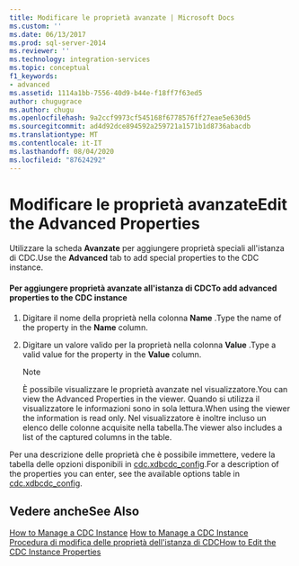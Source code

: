 ```yaml
---
title: Modificare le proprietà avanzate | Microsoft Docs
ms.custom: ''
ms.date: 06/13/2017
ms.prod: sql-server-2014
ms.reviewer: ''
ms.technology: integration-services
ms.topic: conceptual
f1_keywords:
- advanced
ms.assetid: 1114a1bb-7556-40d9-b44e-f18ff7f63ed5
author: chugugrace
ms.author: chugu
ms.openlocfilehash: 9a2ccf9973cf545168f6778576ff27eae5e630d5
ms.sourcegitcommit: ad4d92dce894592a259721a1571b1d8736abacdb
ms.translationtype: MT
ms.contentlocale: it-IT
ms.lasthandoff: 08/04/2020
ms.locfileid: "87624292"
---
```

# <a name="edit-the-advanced-properties"></a><span data-ttu-id="0d40d-102">Modificare le proprietà avanzate</span><span class="sxs-lookup"><span data-stu-id="0d40d-102">Edit the Advanced Properties</span></span>
  <span data-ttu-id="0d40d-103">Utilizzare la scheda **Avanzate** per aggiungere proprietà speciali all'istanza di CDC.</span><span class="sxs-lookup"><span data-stu-id="0d40d-103">Use the **Advanced** tab to add special properties to the CDC instance.</span></span>  
  
#### <a name="to-add-advanced-properties-to-the-cdc-instance"></a><span data-ttu-id="0d40d-104">Per aggiungere proprietà avanzate all'istanza di CDC</span><span class="sxs-lookup"><span data-stu-id="0d40d-104">To add advanced properties to the CDC instance</span></span>  
  
1.  <span data-ttu-id="0d40d-105">Digitare il nome della proprietà nella colonna **Name** .</span><span class="sxs-lookup"><span data-stu-id="0d40d-105">Type the name of the property in the **Name** column.</span></span>  
  
2.  <span data-ttu-id="0d40d-106">Digitare un valore valido per la proprietà nella colonna **Value** .</span><span class="sxs-lookup"><span data-stu-id="0d40d-106">Type a valid value for the property in the **Value** column.</span></span>  
  
    > [!NOTE]  
    >  <span data-ttu-id="0d40d-107">È possibile visualizzare le proprietà avanzate nel visualizzatore.</span><span class="sxs-lookup"><span data-stu-id="0d40d-107">You can view the Advanced Properties in the viewer.</span></span> <span data-ttu-id="0d40d-108">Quando si utilizza il visualizzatore le informazioni sono in sola lettura.</span><span class="sxs-lookup"><span data-stu-id="0d40d-108">When using the viewer the information is read only.</span></span> <span data-ttu-id="0d40d-109">Nel visualizzatore è inoltre incluso un elenco delle colonne acquisite nella tabella.</span><span class="sxs-lookup"><span data-stu-id="0d40d-109">The viewer also includes a list of the captured columns in the table.</span></span>  
  
 <span data-ttu-id="0d40d-110">Per una descrizione delle proprietà che è possibile immettere, vedere la tabella delle opzioni disponibili in [cdc.xdbcdc_config](the-oracle-cdc-databases.md#bkmk_cdcxdbcdc_config).</span><span class="sxs-lookup"><span data-stu-id="0d40d-110">For a description of the properties you can enter, see the available options table in [cdc.xdbcdc_config](the-oracle-cdc-databases.md#bkmk_cdcxdbcdc_config).</span></span>  
  
## <a name="see-also"></a><span data-ttu-id="0d40d-111">Vedere anche</span><span class="sxs-lookup"><span data-stu-id="0d40d-111">See Also</span></span>  
 <span data-ttu-id="0d40d-112">[How to Manage a CDC Instance](manage-a-cdc-instance.md) </span><span class="sxs-lookup"><span data-stu-id="0d40d-112">[How to Manage a CDC Instance](manage-a-cdc-instance.md) </span></span>  
 [<span data-ttu-id="0d40d-113">Procedura di modifica delle proprietà dell'istanza di CDC</span><span class="sxs-lookup"><span data-stu-id="0d40d-113">How to Edit the CDC Instance Properties</span></span>](how-to-edit-the-cdc-instance-properties.md)  

